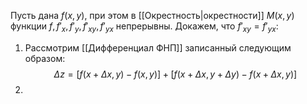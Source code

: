 Пусть дана $f(x,y)$, при этом в [[Окрестность|окрестности]] $M(x,y)$ функции $f, f'_x,f'_y, f'_{xy}, f'_{yx}$ непрерывны. Докажем, что $f'_{xy} = f'_{yx}$:
1. Рассмотрим [[Дифференциал ФНП]] записанный следующим образом: $$\Delta z= [f(x+\Delta x, y) - f(x,y)] + [f(x+\Delta x, y + \Delta y) - f(x+\Delta x,y)]$$
2. 